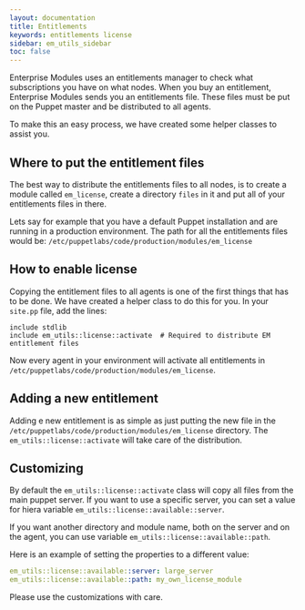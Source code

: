 ```yaml
---
layout: documentation
title: Entitlements
keywords: entitlements license
sidebar: em_utils_sidebar
toc: false
---
```


Enterprise Modules uses an entitlements manager to check what subscriptions you have on what nodes. When you buy an entitlement, Enterprise Modules sends you an entitlements file. These files must be put on the Puppet master and be distributed to all agents. 

To make this an easy process, we have created some helper classes to assist you.

## Where to put the entitlement files

The best way to distribute the entitlements files to all nodes, is to create a module called `em_license`, create a directory `files` in it and put all of your entitlements files in there.

Lets say for example that you have a default Puppet installation and are running in a production environment. The path for all the entitlements files would be: `/etc/puppetlabs/code/production/modules/em_license`

## How to enable license

Copying the entitlement files to all agents is one of the first things that has to be done. We have created a helper class to do this for you. In your `site.pp` file, add the lines:

```puppet
include stdlib
include em_utils::license::activate  # Required to distribute EM entitlement files
```

Now every agent in your environment will activate all entitlements in `/etc/puppetlabs/code/production/modules/em_license`.

## Adding a new entitlement

Adding e new entitlement is as simple as just putting the new file in the `/etc/puppetlabs/code/production/modules/em_license` directory. The `em_utils::license::activate`  will take care of the distribution.

## Customizing

By default the `em_utils::license::activate` class will copy all files from the main puppet server. If you want to use a specific server, you can set a value for hiera variable `em_utils::license::available::server`. 

If you want another directory and module name, both on the server and on the agent, you can use variable `em_utils::license::available::path`.

Here is an example of setting the properties to a different value:

```yaml 
em_utils::license::available::server: large_server
em_utils::license::available::path: my_own_license_module
```

Please use the customizations with care. 
